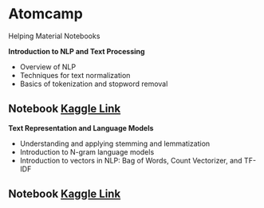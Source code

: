 # Atomcamp
Helping Material Notebooks 

**Introduction to NLP and Text Processing**
*  Overview of NLP
*  Techniques for text normalization
*  Basics of tokenization and stopword removal

**Notebook** [Kaggle Link](https://www.kaggle.com/code/immuhammadumair/introduction-to-nlp-and-text-processing)
---
**Text Representation and Language Models**
*  Understanding and applying stemming and lemmatization
*  Introduction to N-gram language models
*  Introduction to vectors in NLP: Bag of Words, Count Vectorizer, and TF-IDF

**Notebook** [Kaggle Link](https://www.kaggle.com/code/immuhammadumair/text-representation-and-language-models)
---
